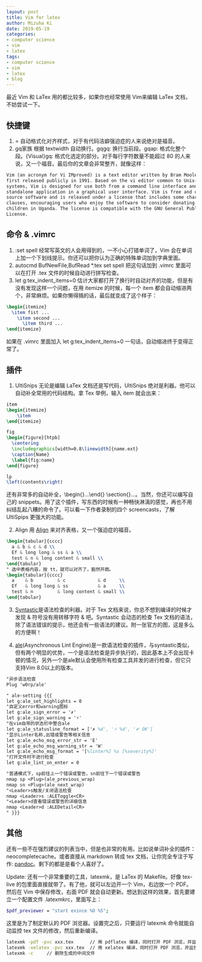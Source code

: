 ```yaml
---
layout: post
title: Vim for latex
author: Mizuha Ki
date: 2019-05-19
categories:
- computer science
- vim
- latex
tags:
- computer science
- vim
- latex
- blog
---
```


最近 Vim 和 LaTex 用的都比较多，如果你也经常使用 Vim来编辑 LaTex 文档，不妨尝试一下。

## 快捷键
1. = 自动格式化对齐样式，对于有代码洁癖强迫症的人来说绝对是福音。
2. gq家族 根据 textwidth 自动换行。gqgq: 换行当前段。gqap: 格式化整个段。{Visual}gq: 格式化选定的部分。对于每行字符数量不能超过 80 的人来说，又一个福音。最后你的文章会非常整齐，就像这样：
```tex
Vim (an acronym for Vi IMproved) is a text editor written by Bram Moolenaar and
first released publicly in 1991. Based on the vi editor common to Unix-like
systems, Vim is designed for use both from a command line interface and as a
standalone application in a graphical user interface. Vim is free and open
source software and is released under a license that includes some charityware
clauses, encouraging users who enjoy the software to consider donating to
children in Uganda. The license is compatible with the GNU General Public
License.
```

## 命令 & .vimrc
1. :set spell 经常写英文的人会用得到的，一不小心打错单词了，Vim 会在单词上加一个下划线提示。你还可以把你认为正确的特殊单词加到字典里面。
2. autocmd BufNewFile,BufRead *.tex set spell 把这句话加到 .vimrc 里面可以在打开 .tex 文件的时候自动进行拼写检查。
3. let g:tex_indent_items=0 估计大家都打开了换行时自动对齐的功能，但是有没有发现这样一个问题，在用 itemize 的时候，每一个 item 都会自动缩进两个，非常麻烦。如果你懒得搞的话，最后就变成了这个样子：
```tex
\begin{itemize}
  \item fist ...
    \item second ...
      \item third ...
\end{itemize}
```
如果在 .vimrc 里面加入 let g:tex_indent_items=0 一句话，自动缩进终于变得正常了。

## 插件
1. UltiSnips 无论是编辑 LaTex 文档还是写代码，UltiSnips 绝对是利器。他可以自动补全常用的代码结构。拿 Tex 举例，输入 item 就会出来：
```tex
item
\begin{itemize}
    \item
\end{itemize}

fig
\begin{figure}[htpb]
  \centering
  \includegraphics[width=0.8\linewidth]{name.ext}
  \caption{Name}
  \label{fig:name}
\end{figure}

lp
\left(contents\right)
```
还有非常多的自动补全，\begin{}…\end{} \section{}…。当然，你还可以编写自己的 snippets。用了这个插件，写东西的时候有一种畅快淋漓的感觉，再也不用纠结乱起八糟的命令了。可以看一下作者录制的四个 screencasts，了解 UltiSpips 更强大的功能。

2. Align 用 [Align](https://github.com/vim-scripts/Align) 来对齐表格，又一个强迫症的福音。
```tex
\begin{tabular}{cccc}
  a & b & c & d \\
  Ef & long long & ss & a \\
  test & n & long content & small \\
\end{tabular}
" 选中表格内容，按 tt，就可以对齐了，豁然开朗。
\begin{tabular}{cccc}
  a    & b         & c            & d     \\
  Ef   & long long & ss           & a     \\
  test & n         & long content & small \\
\end{tabular}
```
3. [Syntastic](https://github.com/scrooloose/syntastic)是语法检查的利器。对于 Tex 文档来说，你总不想到编译的时候才发现 & 符号没有用转移字符 \& 吧。Syntastic 会动态的检查 Tex 文档的语法，除了语法错误的提示，他还会有一些语法的建议。附一张官方的图，这是多么的方便啊！ 

4. [ale](https://github.com/w0rp/ale)(Asynchronous Lint Engine)是一款语法检查的插件，与syntastic类似，但有两个明显的优势，一个是语法检查是异步执行的，因此基本上不会出现卡顿的情况，另外一个是ale默认会使用所有检查工具并发的进行检查，但它只支持Vim 8.0以上的版本。
```tex
"异步语法检查
Plug 'w0rp/ale'

" ale-setting {{{
let g:ale_set_highlights = 0
"自定义error和warning图标
let g:ale_sign_error = '✗'
let g:ale_sign_warning = '⚡'
"在vim自带的状态栏中整合ale
let g:ale_statusline_format = ['✗ %d', '⚡ %d', '✔ OK']
"显示Linter名称,出错或警告等相关信息
let g:ale_echo_msg_error_str = 'E'
let g:ale_echo_msg_warning_str = 'W'
let g:ale_echo_msg_format = '[%linter%] %s [%severity%]'
"打开文件时不进行检查
let g:ale_lint_on_enter = 0

"普通模式下，sp前往上一个错误或警告，sn前往下一个错误或警告
nmap sp <Plug>(ale_previous_wrap)
nmap sn <Plug>(ale_next_wrap)
"<Leader>s触发/关闭语法检查
nmap <Leader>s :ALEToggle<CR>
"<Leader>d查看错误或警告的详细信息
nmap <Leader>d :ALEDetail<CR>
" }}}
```

## 其他
还有一些不在强烈建议的列表当中，但是也非常的有用。比如说单词补全的插件：neocompletecache。或者直接从 markdown 转成 tex 文档，让你完全专注于写作: [pandoc](http://johnmacfarlane.net/pandoc/)。剩下的都是是看个人喜好了。

Update: 还有一个非常重要的工具，latexmk，是 LaTex 的 Makefile。好像 tex-live 的包里面直接就带了。有了他，就可以左边开一个 Vim，右边放一个 PDF。然后在 Vim 中保存修改，右面 PDF 就会自动更新。想达到这样的效果，首先要建立一个配置文件 .latexmkrc，里面写上：
```bash
$pdf_previewer = "start evince %O %S";
```
这里是为了制定默认的 PDF 浏览器。设置完之后，只要运行 latexmk 命令就能自动监控 tex 文件的修改，然后重新编译。
```bash
latexmk -pdf -pvc xxx.tex      // 用 pdflatex 编译，同时打开 PDF 浏览，并监控修改
latexmk -xelatex -pvc xxx.tex  // 用 xelatex 编译，同时打开 PDF 浏览，并监控修改
latexmk -c     // 删除生成的中间文件
```